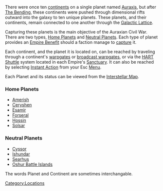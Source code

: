 There were once ten [continents](continent.md "wikilink") on a single
planet named [Auraxis](Auraxis.md "wikilink"), but after [The
Bending](The_Bending.md "wikilink"), these continents were pushed through
dimensional rifts outward into the galaxy to ten unique planets. These
planets, and their continents, remain connected to one another through
the [Galactic Lattice](Galactic_Lattice.md "wikilink").

Capturing these planets is the main objective of the Auraxian Civil War.
There are two types, [Home Planets](Home_Continent.md "wikilink") and
[Neutral Planets](Neutral_Continent.md "wikilink"). Each type of planet
provides an [Empire Benefit](Empire_Benefit.md "wikilink") should a faction
manage to [capture](Continental_lock.md "wikilink") it.

Each continent, and the planet it is located on, can be reached by
traveling through a continent's [warpgates](warpgate.md "wikilink") or
[broadcast warpgates](broadcast_warpgate.md "wikilink"), or via the [HART
Shuttle](HART.md "wikilink") system located in each Empire's
[Sanctuary](Sanctuary.md "wikilink"). It can also be reached by selecting
[Instant Action](Instant_Action.md "wikilink") from your Esc
[Menu](Menu.md "wikilink").

Each Planet and its status can be viewed from the [Interstellar
Map](Interstellar_Map.md "wikilink").

### Home Planets

- [Amerish](Amerish.md "wikilink")
- [Ceryshen](Ceryshen.md "wikilink")
- [Esamir](Esamir.md "wikilink")
- [Forseral](Forseral.md "wikilink")
- [Hossin](Hossin.md "wikilink")
- [Solsar](Solsar.md "wikilink")

### Neutral Planets

- [Cyssor](Cyssor.md "wikilink")
- [Ishundar](Ishundar.md "wikilink")
- [Searhus](Searhus.md "wikilink")
- [Oshur Battle Islands](Oshur.md "wikilink")

The words Planet and Continent are sometimes interchangable.

[Category:Locations](Category:Locations.md "wikilink")

